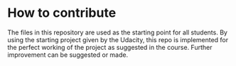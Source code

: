 # How to contribute

The files in this repository are used as the starting point for all students. By using the starting project given by the Udacity, this repo is implemented for the perfect working of the project as suggested in the course. Further improvement can be suggested or made.